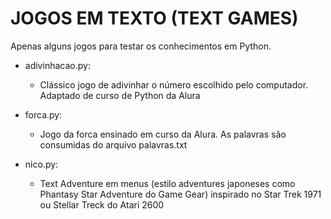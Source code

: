 # JOGOS EM TEXTO (TEXT GAMES)

Apenas alguns jogos para testar os conhecimentos em Python.

- adivinhacao.py:
  - Clássico jogo de adivinhar o número escolhido pelo computador. Adaptado de curso de Python da Alura
  
- forca.py:
  - Jogo da forca ensinado em curso da Alura. As palavras são consumidas do arquivo palavras.txt
  
- nico.py:
  - Text Adventure em menus (estilo adventures japoneses como Phantasy Star Adventure do Game Gear) inspirado no Star Trek 1971 ou Stellar Treck do Atari 2600
